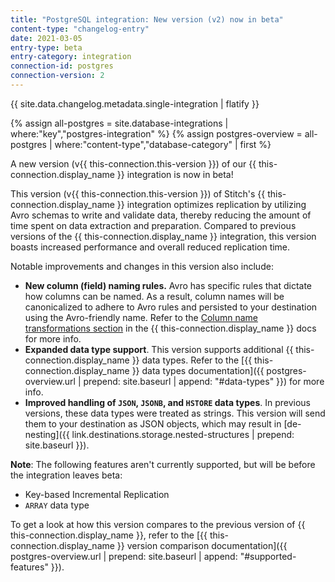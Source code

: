 ```yaml
---
title: "PostgreSQL integration: New version (v2) now in beta"
content-type: "changelog-entry"
date: 2021-03-05
entry-type: beta
entry-category: integration
connection-id: postgres
connection-version: 2
---
```


{{ site.data.changelog.metadata.single-integration | flatify }}

{% assign all-postgres = site.database-integrations | where:"key","postgres-integration" %}
{% assign postgres-overview = all-postgres | where:"content-type","database-category" | first %}

A new version (v{{ this-connection.this-version }}) of our {{ this-connection.display_name }} integration is now in beta!

This version (v{{ this-connection.this-version }}) of Stitch's {{ this-connection.display_name }} integration optimizes replication by utilizing Avro schemas to write and validate data, thereby reducing the amount of time spent on data extraction and preparation. Compared to previous versions of the {{ this-connection.display_name }} integration, this version boasts increased performance and overall reduced replication time.

Notable improvements and changes in this version also include:

- **New column (field) naming rules.** Avro has specific rules that dictate how columns can be named. As a result, column names will be canonicalized to adhere to Avro rules and persisted to your destination using the Avro-friendly name. Refer to the [Column name transformations section](#data-replication--column-name-transformations) in the {{ this-connection.display_name }} docs for more info.
- **Expanded data type support**. This version supports additional {{ this-connection.display_name }} data types. Refer to the [{{ this-connection.display_name }} data types documentation]({{ postgres-overview.url | prepend: site.baseurl | append: "#data-types" }}) for more info.
- **Improved handling of `JSON`, `JSONB`, and `HSTORE` data types**. In previous versions, these data types were treated as strings. This version will send them to your destination as JSON objects, which may result in [de-nesting]({{ link.destinations.storage.nested-structures | prepend: site.baseurl }}).

**Note**: The following features aren't currently supported, but will be before the integration leaves beta:

- Key-based Incremental Replication
- `ARRAY` data type

To get a look at how this version compares to the previous version of {{ this-connection.display_name }}, refer to the [{{ this-connection.display_name }} version comparison documentation]({{ postgres-overview.url | prepend: site.baseurl | append: "#supported-features" }}).